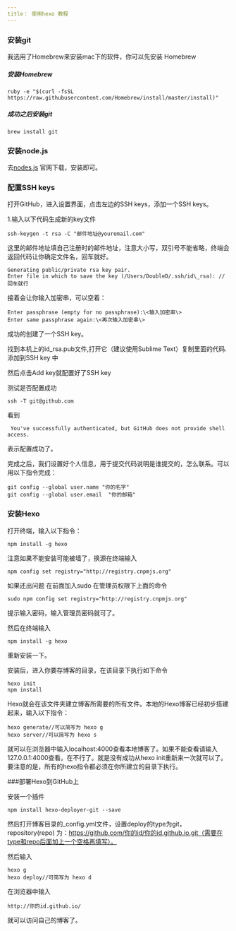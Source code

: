 ```yaml
---
title： 使用hexo 教程
---
```

### 安装git
我选用了Homebrew来安装mac下的软件，你可以先安装
Homebrew
##### 安装Homebrew

```
ruby -e "$(curl -fsSL https://raw.githubusercontent.com/Homebrew/install/master/install)"
```

##### 成功之后安装git

```
brew install git
```

### 安装node.js

去[nodes.js](https://nodejs.org/en/) 官网下载，安装即可。

### 配置SSH keys
打开GitHub，进入设置界面，点击左边的SSH keys，添加一个SSH keys。

1.输入以下代码生成新的key文件

```
ssh-keygen -t rsa -C "邮件地址@youremail.com"
```

这里的邮件地址填自己注册时的邮件地址，注意大小写，双引号不能省略，终端会返回代码让你确定文件名，回车就好。

```
Generating public/private rsa key pair.
Enter file in which to save the key (/Users/DoubleD/.ssh/id\_rsa): //回车就行
```
接着会让你输入加密串，可以空着：

```
Enter passphrase (empty for no passphrase):\<输入加密串\>
Enter same passphrase again:\<再次输入加密串\>
```

成功的创建了一个SSH key。

找到本机上的id_rsa.pub文件,打开它（建议使用Sublime Text）复制里面的代码.添加到SSH key 中

然后点击Add key就配置好了SSH key

测试是否配置成功

```
ssh -T git@github.com
```
看到

```
 You've successfully authenticated, but GitHub does not provide shell access.
```
表示配置成功了。

完成之后，我们设置好个人信息，用于提交代码说明是谁提交的，怎么联系。可以用以下指令完成：

```
git config --global user.name "你的名字"
git config --global user.email  "你的邮箱"
```

### 安装Hexo

打开终端，输入以下指令：

```
npm install -g hexo

```

注意如果不能安装可能被墙了，换源在终端输入

```
npm config set registry="http://registry.cnpmjs.org"
```

如果还出问题  在前面加入sudo 在管理员权限下上面的命令

```
sudo npm config set registry="http://registry.cnpmjs.org"
```

提示输入密码，输入管理员密码就可了。

然后在终端输入

```
npm install -g hexo

```
重新安装一下。

安装后，进入你要存博客的目录，在该目录下执行如下命令

```
hexo init
npm install
```
Hexo就会在该文件夹建立博客所需要的所有文件。本地的Hexo博客已经初步搭建起来，输入以下指令：

```
hexo generate//可以简写为 hexo g
hexo server//可以简写为 hexo s
```

就可以在浏览器中输入localhost:4000查看本地博客了。如果不能查看请输入
127.0.0.1:4000查看。在不行了。就是没有成功从hexo init重新来一次就可以了。要注意的是，所有的hexo指令都必须在你所建立的目录下执行。

###部署Hexo到GitHub上

安装一个插件

```
npm install hexo-deployer-git --save

```

然后打开博客目录的_config.yml文件，设置deploy的type为git，repository(repo)
为：https://github.com/你的id/你的id.github.io.git（需要在type和repo后面加上一个空格再填写）。

然后输入

```
hexo g
hexo deploy//可简写为 hexo d

```

在浏览器中输入

```
http://你的id.github.io/
```
就可以访问自己的博客了。